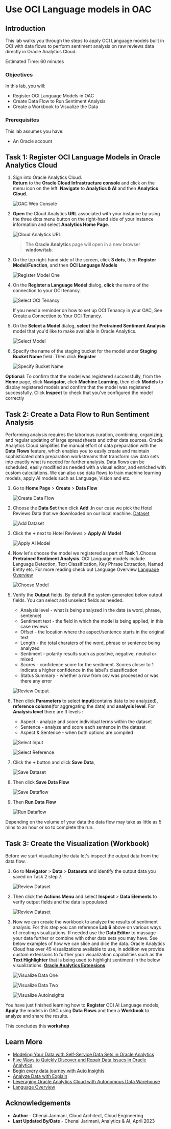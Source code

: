 # Use OCI Language models in OAC

## Introduction

This lab walks you through the steps to apply OCI Language models built in OCI with data flows to perform sentiment analysis on raw reviews data directly in Oracle Analytics Cloud.

Estimated Time: 60 minutes

### Objectives

In this lab, you will:
* Register OCI Language Models in OAC
* Create Data Flow to Run Sentiment Analysis
* Create a Workbook to Visualize the Data

### Prerequisites

This lab assumes you have:
* An Oracle account


## **Task 1**: Register OCI Language Models in Oracle Analytics Cloud

1.	Sign into Oracle Analytics Cloud.  
    **Return** to the **Oracle Cloud Infrastructure console** and click on the menu icon on the left.
    **Navigate** to **Analytics & AI** and then **Analytics Cloud**.  

    ![OAC Web Console](./images/ocianalyticscloud.png)

2. **Open** the Cloud Analytics **URL** associated with your instance by using the three dots menu button on the right-hand side of your instance information and select **Analytics Home Page**.  

    ![Cloud Analytics URL](./images/openanalyticscloud.png)  
    > The **Oracle Analytic**s page will open in a new browser **window/tab**.

3.	On the top right-hand side of the screen, click **3 dots**, then **Register Model/Function**, and then **OCI Language Models**

    ![Register Model One](./images/registerocimodelone.png)

4.  On the **Register a Language Model** dialog, **click** the name of the connection to your OCI tenancy.

    ![Select OCI Tenancy](./images/registerocimodelconnection.png)

    If you need a reminder on how to set up OCI Tenancy in your OAC, See [Create a Connection to Your OCI Tenancy](https://docs.oracle.com/en/cloud/paas/analytics-cloud/acubi/register-and-use-oci-functions-data-flows.html#GUID-C495BCD7-16E7-48B7-993E-BDBED37C7BD0).

5.  On the **Select a Model** dialog, **select** the **Pretrained Sentiment Analysis** model that you'd like to make available in Oracle Analytics.

    ![Select Model](./images/registerocimodeltwo.png)
    
6.  Specify the name of the staging bucket for the model under **Staging Bucket Name** field. Then click **Register**

    ![Specify Bucket Name](./images/registerocimodelbucket.png)

**Optional**: To confirm that the model was registered successfully, from the **Home** page, click **Navigator**, click **Machine Learning**, then click **Models** to display registered models and confirm that the model was registered successfully. Click **Inspect** to check that you've configured the model correctly

 
## **Task 2**: Create a Data Flow to Run Sentiment Analysis 

Performing analysis requires the laborious curation, combining, organizing, and regular updating of large spreadsheets and other data sources. Oracle Analytics Cloud simplifies the manual effort of data preparation with the **Data Flows** feature, which enables you to easily create and maintain sophisticated data preparation workstreams that transform raw data sets into exactly what is needed for further analysis. Data flows can be scheduled, easily modified as needed with a visual editor, and enriched with custom calculations. We can also use data flows to train machine learning models, apply AI models such as Language, Vision and etc.

1. Go to **Home Page** > **Create** > **Data Flow**

   ![Create Data Flow](./images/createdataflow.png " ")

2. Choose the **Data Set** then click **Add** .In our case we pick the Hotel Reviews Data that we downloaded on our local machine. [Dataset](https://objectstorage.us-ashburn-1.oraclecloud.com/p/Ei1_2QRw4M8tQpk59Qhao2JCvEivSAX8MGB9R6PfHZlqNkpkAcnVg4V3-GyTs1_t/n/c4u04/b/livelabsfiles/o/oci-library/hotel.zip )

   ![Add Dataset](./images/adddataset.png " ")
   
3. Click the **+** next to Hotel Reviews > **Apply AI Model** 

   ![Apply AI Model](./images/applyaimodel.png " ")
   
4. Now let's choose the model we registered as part of **Task 1** .Choose **Pretrained Sentiment Analysis**. OCI Language models include Language Detection, Text Classification, Key Phrase Extraction, Named Entity etc. For more reading check out Language Overview [Language Overview](https://docs.oracle.com/en-us/iaas/language/using/overview.htm)

    ![Choose Model](./images/selectsentimentmodel.png " ")

5.	Verify the **Output** fields. By default the system generated below output fields. You can select and unselect fields as needed.
    - Analysis level - what is being analyzed in the data (a word, phrase, sentence)
    - Sentiment text - the field in which the model is being applied, in this case reviews
    - Offset - the location where the aspect/sentence starts in the original text
    - Length - the total charaters of the word, phrase or sentence being analyzed
    - Sentiment - polarity results such as positive, negative, neutral or mixed
    - Scores - confidence score for the sentiment. Scores closer to 1 indicate a higher confidence in the label's classification
    - Status Summary - whether a row from csv was processed or was there any error

    ![Review Output](./images/reviewoutputcolumns.png " ")

6.	Then click **Parameters** to select **input**(contains data to be analyzed), **reference column**(for aggregating the data) and **analysis level**.  For **Analysis level** there are 3 levels : 
    - Aspect - analyze and score individual terms within the dataset
    - Sentence - analyze and score each sentence in the dataset
    - Aspect & Sentence - when both options are compiled

    ![Select Input](./images/selectinputcolumn.png " ")

    ![Select Reference](./images/selectreferencecolumn.png " ")

7.	Click the **+** button and click **Save Data**, 

    ![Save Dataset](./images/savedataset.png " ")
    
8.	Then click **Save Data Flow** 

    ![Save Dataflow](./images/savedataflow.png " ")

9.	Then **Run Data Flow** 

    ![Run Dataflow](./images/rundataflow.png " ")

Depending on the volume of your data the data flow may take as little as 5 mins to an hour or so to complete the run. 



## **Task 3**: Create the Visualization (Workbook) 

Before we start visualizing the data let's inspect the output data from the data flow.

1. Go to **Navigator** > **Data** > **Datasets** and identify the output data you saved on Task 2 step 7.

    ![Review Dataset](./images/reviewdataset.png " ")

2. Then click the **Actions Menu** and select **Inspect** > **Data Elements** to verify output fields and the data is populated. 

    ![Review Dataset](./images/inspectdataset.png " ")
   

3. Now we can create the workbook to analyze the results of sentiment analysis. For this step you can reference **Lab 6** above on various ways of creating visualizations. If needed use the **Data Editor** to massage your data further or combine with other data sets you may have. See below examples of how we can slice and dice the data. Oracle Analytics Cloud has over 45 visualizations available to use, in addition we provide custom extensions to further your visualization capabilities such as the **Text Highlighter** that is being used to highlight sentiment in the below visualizations. [**Oracle Analytics Extensions**](https://www.oracle.com/business-analytics/data-visualization/extensions/)

    ![Visualize Data One](./images/visualizedataone.png " ")



    ![Visualize Data Two](./images/visualizedatatwo.png " ")



    ![Visualize Autoinsights](./images/autoinsightsvisual.png " ")



You have just finished learning how to **Register**  OCI AI Language models, **Apply** the models in OAC using **Data Flows** and then  a **Workbook** to analyze and share the results.

This concludes this **workshop**

## Learn More
* [Modeling Your Data with Self-Service Data Sets in Oracle Analytics](https://blogs.oracle.com/analytics/post/modeling-your-data-with-self-service-data-sets-in-oracle-analytics)  
* [Five Ways to Quickly Discover and Repair Data Issues in Oracle Analytics](https://blogs.oracle.com/analytics/post/five-ways-to-quickly-discover-and-repair-data-issues-in-oracle-analytics)
* [Begin every data journey with Auto Insights](https://blogs.oracle.com/analytics/post/begin-every-data-journey-with-auto-insights)  
* [Analyze Data with Explain](https://docs.oracle.com/en/middleware/bi/analytics-desktop/bidvd/analyze-data-explain.html#GUID-D1C86E85-5380-4566-B1CB-DC14E0D3919E)  
* [Leveraging Oracle Analytics Cloud with Autonomous Data Warehouse](https://apexapps.oracle.com/pls/apex/r/dbpm/livelabs/view-workshop?wid=812&clear=180&session=9585530339306)
* [Language Overview](https://docs.oracle.com/en-us/iaas/language/using/overview.htm)

## Acknowledgements
* **Author** - Chenai Jarimani, Cloud Architect, Cloud Engineering
* **Last Updated By/Date** - Chenai Jarimani, Analytics & AI, April 2023
